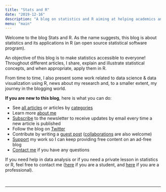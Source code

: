 ```yaml
---
title: "Stats and R"
date: "2019-12-16"
description: "A blog on statistics and R aiming at helping academics and professionals working with data to grasp important concepts in statistics and to apply them in R"
menu: "main"
---
```


Welcome to the blog Stats and R. As the name suggests, this blog is about statistics and its applications in R (an open source statistical software program).

An objective of this blog is to make statistics accessible to everyone! Throughout different articles, I share, explain and illustrate statistical concepts, and when appropriate, apply them in R.

From time to time, I also present some work related to data science & data visualization using R, news about my research and, to a smaller extent, my journey in the blogging world.

**If you are new to this blog**, here is what you can do:

* See [all articles](/blog/) or articles by [categories](/tags/)
* Learn more [about me](/about/)
* [Subscribe](/subscribe/) to the newsletter to receive updates by email every time a new article is published
* Follow the blog on [Twitter](https://twitter.com/statsandr)
* Contribute by writing a [guest post](/contribute/) ([collaborations](/tags/collaboration/) are also welcome)
* [Support](/support/) my work so I can keep providing free content on an ad-free blog
* [Contact me](/contact/) if you have any questions

If you need help in data analysis or if you need a private lesson in statistics or R, feel free to contact me ([here](https://easystat.be/contact-en/) if you are a student, and [here](https://datanalyze.be/#contact) if you are a professional).

<br>

---
